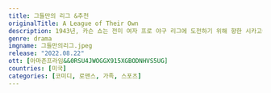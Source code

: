 ```yaml
---
title: 그들만의 리그 &추천
originalTitle: A League of Their Own
description: 1943년, 카슨 쇼는 전미 여자 프로 야구 리그에 도전하기 위해 향한 시카고에서 프로 야구 선수를 꿈꾸는 다른 여성들을 만나 이 세계를 향한 인맥을 쌓아간다. 록퍼드 현지인인 맥스 채프먼 역시 리그 도전에 나서지만 거절당한다. 절친 클랜스의 도움으로, 꿈을 좇기 위한 새로운 길을 개척해야 한다.
genre: drama
imgname: 그들만의리그.jpeg
release: "2022.08.22"
ott: [아마존프라임&&0RSU4JWOGGX915XGBODNHVS5UG]
countries: [미국]
categories: [코미디, 로맨스, 가족, 스포츠]
---
```


